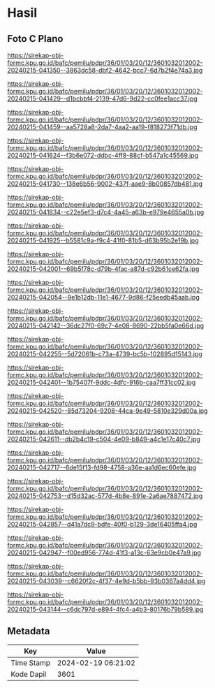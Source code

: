 # Hasil

## Foto C Plano

https://sirekap-obj-formc.kpu.go.id/bafc/pemilu/pdpr/36/01/03/20/12/3601032012002-20240215-041350--3863dc58-dbf2-4642-bcc7-6d7b2f4e74a3.jpg

https://sirekap-obj-formc.kpu.go.id/bafc/pemilu/pdpr/36/01/03/20/12/3601032012002-20240215-041429--d1bcbbf4-2139-47d6-9d22-cc0fee1acc37.jpg

https://sirekap-obj-formc.kpu.go.id/bafc/pemilu/pdpr/36/01/03/20/12/3601032012002-20240215-041459--aa5728a8-2da7-4aa2-aa19-f818273f71db.jpg

https://sirekap-obj-formc.kpu.go.id/bafc/pemilu/pdpr/36/01/03/20/12/3601032012002-20240215-041624--f3b6e072-ddbc-4ff8-88cf-b547a1c45569.jpg

https://sirekap-obj-formc.kpu.go.id/bafc/pemilu/pdpr/36/01/03/20/12/3601032012002-20240215-041730--138e6b56-9002-437f-aae9-8b00857db481.jpg

https://sirekap-obj-formc.kpu.go.id/bafc/pemilu/pdpr/36/01/03/20/12/3601032012002-20240215-041834--c22e5ef3-d7c4-4a45-a63b-e979e4655a0b.jpg

https://sirekap-obj-formc.kpu.go.id/bafc/pemilu/pdpr/36/01/03/20/12/3601032012002-20240215-041925--b5581c9a-f9c4-41f0-81b5-d63b95b2e19b.jpg

https://sirekap-obj-formc.kpu.go.id/bafc/pemilu/pdpr/36/01/03/20/12/3601032012002-20240215-042001--69b5f78c-d79b-4fac-a87d-c92b61ce62fa.jpg

https://sirekap-obj-formc.kpu.go.id/bafc/pemilu/pdpr/36/01/03/20/12/3601032012002-20240215-042054--9e1b12db-11e1-4677-9d86-f25eedb45aab.jpg

https://sirekap-obj-formc.kpu.go.id/bafc/pemilu/pdpr/36/01/03/20/12/3601032012002-20240215-042142--36dc27f0-69c7-4e08-8690-22bb5fa0e66d.jpg

https://sirekap-obj-formc.kpu.go.id/bafc/pemilu/pdpr/36/01/03/20/12/3601032012002-20240215-042255--5d72061b-c73a-4739-bc5b-102895d15143.jpg

https://sirekap-obj-formc.kpu.go.id/bafc/pemilu/pdpr/36/01/03/20/12/3601032012002-20240215-042401--1b75407f-9ddc-4dfc-916b-caa7ff31cc02.jpg

https://sirekap-obj-formc.kpu.go.id/bafc/pemilu/pdpr/36/01/03/20/12/3601032012002-20240215-042520--85d73204-9208-44ca-9e49-5810e329d00a.jpg

https://sirekap-obj-formc.kpu.go.id/bafc/pemilu/pdpr/36/01/03/20/12/3601032012002-20240215-042611--db2b4c19-c504-4e09-b849-a4c1e17c40c7.jpg

https://sirekap-obj-formc.kpu.go.id/bafc/pemilu/pdpr/36/01/03/20/12/3601032012002-20240215-042717--6de15f13-fd98-4758-a36e-aa1d6ec60efe.jpg

https://sirekap-obj-formc.kpu.go.id/bafc/pemilu/pdpr/36/01/03/20/12/3601032012002-20240215-042753--d15d32ac-577d-4b8e-891e-2a6ae7887472.jpg

https://sirekap-obj-formc.kpu.go.id/bafc/pemilu/pdpr/36/01/03/20/12/3601032012002-20240215-042857--d41a7dc9-bdfe-40f0-b129-3de16405ffa4.jpg

https://sirekap-obj-formc.kpu.go.id/bafc/pemilu/pdpr/36/01/03/20/12/3601032012002-20240215-042947--f00ed956-774d-41f3-a13c-63e9cb0e47a9.jpg

https://sirekap-obj-formc.kpu.go.id/bafc/pemilu/pdpr/36/01/03/20/12/3601032012002-20240215-043039--c6620f2c-4f37-4e9d-b5bb-93b0367a4dd4.jpg

https://sirekap-obj-formc.kpu.go.id/bafc/pemilu/pdpr/36/01/03/20/12/3601032012002-20240215-043144--c6dc797d-e894-4fc4-a4b3-80176b79b589.jpg


## Metadata

| Key        | Value               |
| ---------- | ------------------- |
| Time Stamp | 2024-02-19 06:21:02 |
| Kode Dapil | 3601                |



